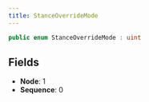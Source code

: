 ```yaml
---
title: StanceOverrideMode
---
```


```csharp
public enum StanceOverrideMode : uint
```

## Fields

- **Node**: 1
- **Sequence**: 0

